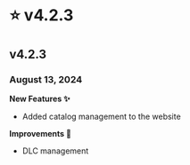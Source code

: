 # ⭐ v4.2.3

## v4.2.3

### August 13, 2024

**New Features ✨**

* Added catalog management to the website

**Improvements 🙌**

* DLC management

